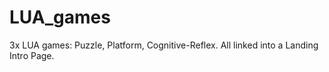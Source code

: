 # LUA_games
3x LUA games: Puzzle, Platform, Cognitive-Reflex. All linked into a Landing Intro Page.
